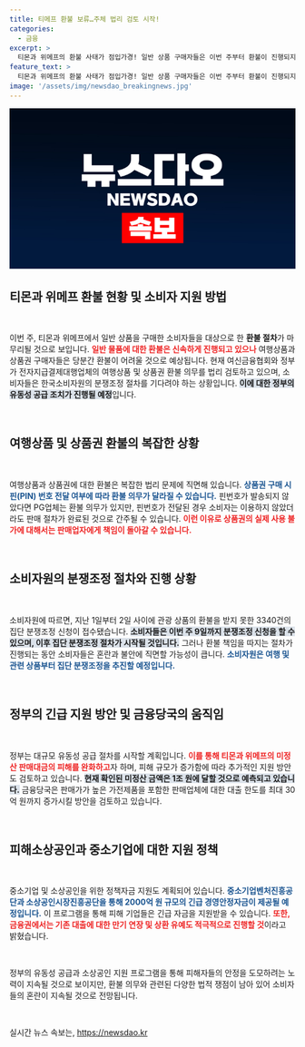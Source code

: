 ```yaml
---
title: 티메프 환불 보류…주체 법리 검토 시작!
categories:
  - 금융
excerpt: >
  티몬과 위메프의 환불 사태가 점입가경! 일반 상품 구매자들은 이번 주부터 환불이 진행되지만, 여행상품과 상품권 구매자들은 법리 검토와 소비자원의 분쟁조정을 기다려야 한다. 1조 원에 달하는 피해 금액과 혼란 속에서 소비자들은 과연 어떤 결론을 맞이할까? 클릭해 확인해보세요!
feature_text: >
  티몬과 위메프의 환불 사태가 점입가경! 일반 상품 구매자들은 이번 주부터 환불이 진행되지만, 여행상품과 상품권 구매자들은 법리 검토와 소비자원의 분쟁조정을 기다려야 한다. 1조 원에 달하는 피해 금액과 혼란 속에서 소비자들은 과연 어떤 결론을 맞이할까? 클릭해 확인해보세요!
image: '/assets/img/newsdao_breakingnews.jpg'
---
```


<p><img src="/assets/img/newsdao_breakingnews.jpg" alt="cryptoinkorea 속보" /></p>

<h2 data-ke-size="size26">티몬과 위메프 환불 현황 및 소비자 지원 방법</h2>

<p data-ke-size="size16">&nbsp;</p>

<p>이번 주, 티몬과 위메프에서 일반 상품을 구매한 소비자들을 대상으로 한 <b>환불 절차</b>가 마무리될 것으로 보입니다. <b><span style="color: #ee2323;">일반 물품에 대한 환불은 신속하게 진행되고 있으나</span></b> 여행상품과 상품권 구매자들은 당분간 환불이 어려울 것으로 예상됩니다. 현재 여신금융협회와 정부가 전자지급결제대행업체의 여행상품 및 상품권 환불 의무를 법리 검토하고 있으며, 소비자들은 한국소비자원의 분쟁조정 절차를 기다려야 하는 상황입니다. <b><span style="background-color: #21538527;">이에 대한 정부의 유동성 공급 조치가 진행될 예정</span></b>입니다. </p>

<p data-ke-size="size16">&nbsp;</p>

<h2 data-ke-size="size26">여행상품 및 상품권 환불의 복잡한 상황</h2>

<p data-ke-size="size16">&nbsp;</p>

<p>여행상품과 상품권에 대한 환불은 복잡한 법리 문제에 직면해 있습니다. <b><span style="color: #1a5490;">상품권 구매 시 핀(PIN) 번호 전달 여부에 따라 환불 의무가 달라질 수 있습니다.</span></b> 핀번호가 발송되지 않았다면 PG업체는 환불 의무가 있지만, 핀번호가 전달된 경우 소비자는 이용하지 않았더라도 판매 절차가 완료된 것으로 간주될 수 있습니다. <b><span style="color: #ee2323;">이런 이유로 상품권의 실제 사용 불가에 대해서는 판매업자에게 책임이 돌아갈 수 있습니다.</span></b> </p>

<p data-ke-size="size16">&nbsp;</p>

<h2 data-ke-size="size26">소비자원의 분쟁조정 절차와 진행 상황</h2>

<p data-ke-size="size16">&nbsp;</p>

<p>소비자원에 따르면, 지난 1일부터 2일 사이에 관광 상품의 환불을 받지 못한 3340건의 집단 분쟁조정 신청이 접수됐습니다. <b><span style="background-color: #21538527;">소비자들은 이번 주 9일까지 분쟁조정 신청을 할 수 있으며, 이후 집단 분쟁조정 절차가 시작될 것입니다.</span></b> 그러나 환불 책임을 따지는 절차가 진행되는 동안 소비자들은 혼란과 불안에 직면할 가능성이 큽니다. <b><span style="color: #1a5490;">소비자원은 여행 및 관련 상품부터 집단 분쟁조정을 추진할 예정입니다.</span></b> </p>

<p data-ke-size="size16">&nbsp;</p>

<h2 data-ke-size="size26">정부의 긴급 지원 방안 및 금융당국의 움직임</h2>

<p data-ke-size="size16">&nbsp;</p>

<p>정부는 대규모 유동성 공급 절차를 시작할 계획입니다. <b><span style="color: #ee2323;">이를 통해 티몬과 위메프의 미정산 판매대금의 피해를 완화하고</span></b>자 하며, 피해 규모가 증가함에 따라 추가적인 지원 방안도 검토하고 있습니다. <b><span style="background-color: #21538527;">현재 확인된 미정산 금액은 1조 원에 달할 것으로 예측되고 있습니다.</span></b> 금융당국은 판매가가 높은 가전제품을 포함한 판매업체에 대한 대출 한도를 최대 30억 원까지 증가시킬 방안을 검토하고 있습니다. </p>

<p data-ke-size="size16">&nbsp;</p>

<h2 data-ke-size="size26">피해소상공인과 중소기업에 대한 지원 정책</h2>

<p data-ke-size="size16">&nbsp;</p>

<p>중소기업 및 소상공인을 위한 정책자금 지원도 계획되어 있습니다. <b><span style="color: #1a5490;">중소기업벤처진흥공단과 소상공인시장진흥공단을 통해 2000억 원 규모의 긴급 경영안정자금이 제공될 예정입니다.</span></b> 이 프로그램을 통해 피해 기업들은 긴급 자금을 지원받을 수 있습니다. <b><span style="color: #ee2323;">또한, 금융권에서는 기존 대출에 대한 만기 연장 및 상환 유예도 적극적으로 진행할 것</span></b>이라고 밝혔습니다. </p>

<p data-ke-size="size16">&nbsp;</p>

<p>정부의 유동성 공급과 소상공인 지원 프로그램을 통해 피해자들의 안정을 도모하려는 노력이 지속될 것으로 보이지만, 환불 의무와 관련된 다양한 법적 쟁점이 남아 있어 소비자들의 혼란이 지속될 것으로 전망됩니다. </p>

<p data-ke-size="size16">&nbsp;</p>
실시간 뉴스 속보는, <a href="https://newsdao.kr" rel="dofollow">https://newsdao.kr</a>


